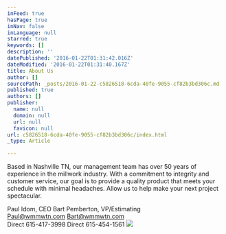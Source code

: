 ```yaml
---
inFeed: true
hasPage: true
inNav: false
inLanguage: null
starred: true
keywords: []
description: ''
datePublished: '2016-01-22T01:31:42.016Z'
dateModified: '2016-01-22T01:31:40.167Z'
title: About Us
author: []
sourcePath: _posts/2016-01-22-c5826518-6cda-40fe-9055-cf82b3bd306c.md
published: true
authors: []
publisher:
  name: null
  domain: null
  url: null
  favicon: null
url: c5826518-6cda-40fe-9055-cf82b3bd306c/index.html
_type: Article

---
```

Based in Nashville TN, our management team has over 50 years of experience in the millwork industry.  With a commitment to integrity and customer service, our goal is to provide a quality product that meets your schedule with minimal headaches. Allow us to help make your next project spectacular.

Paul Idom, CEO                                                  Bart Pemberton, VP/Estimating  
Paul@wmmwtn.com                                           Bart@wmmwtn.com  
Direct 615-417-3998                                           Direct 615-454-1561
![](https://the-grid-user-content.s3-us-west-2.amazonaws.com/bcf8b5ee-938b-44ee-a988-d4afef29c585.png)